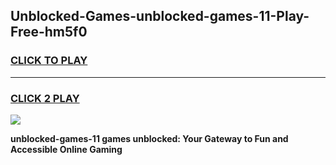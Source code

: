 
## Unblocked-Games-unblocked-games-11-Play-Free-hm5f0
<h3>
<a href="https://premium76.site?title=unblocked-games-11&ref=22A">CLICK TO PLAY</a></h3>
<hr>

<h3>
<a href="https://premium76.site?title=unblocked-games-11&ref=22A">CLICK 2 PLAY</a>
  
</h3>

<a href="https://premium76.site?title=unblocked-games-11&ref=22A"><img src="https://clearcache.store/games.png"></a>


**unblocked-games-11 games unblocked: Your Gateway to Fun and Accessible Online Gaming**
